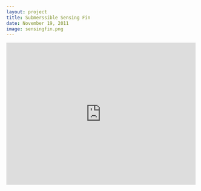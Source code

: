 ```yaml
---
layout: project
title: Submerssible Sensing Fin
date: November 19, 2011
image: sensingfin.png
---
```


<iframe src="https://player.vimeo.com/video/148700339" width="500" height="375" frameborder="0" webkitallowfullscreen mozallowfullscreen allowfullscreen></iframe> 
